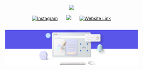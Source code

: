 <!-- Typing SVG by DenverCoder1 - https://github.com/DenverCoder1/readme-typing-svg -->
<p align="center">
  <a href="https://github.com/DenverCoder1/readme-typing-svg"><img src="https://readme-typing-svg.herokuapp.com/?lines=Digital%20Cards%20Development;Powered%20by%20WEBDEV&font=Fira%20Code&center=true&width=440&height=45&color=f75c7e&vCenter=true&size=22&pause=1000"></a>
</p>

<!-- Social icons section -->
<p align="center">
  <a href="https://instagram.com/bizz.by.webdev"><img width="32px" alt="Instagram" title="Instagram" src="https://www.iconsdb.com/icons/preview/pink/instagram-xxl.png"/></a>
  &#8287;&#8287;&#8287;&#8287;&#8287;
  <a href="https://www.facebook.com/people/Webdev/100086097825484/" alt="Facebook" title="Facebook"><img width="32px" src="https://www.iconsdb.com/icons/preview/pink/facebook-7-xxl.png"/></a>
  &#8287;&#8287;&#8287;&#8287;&#8287;
  <a href="https://bizz.iwebdev.tech"><img width="32px" alt="Website Link" title="IWEBDEV" src="https://www.iconsdb.com/icons/preview/pink/home-4-xxl.png"></a>
</p>

## 

<p align="center">
  <img src="https://github.com/bizz-tlv/.github/blob/main/profile/photo.png?raw=true" width="85%">
</p>

<!-- ![Banner](/profile/photo.png) -->
